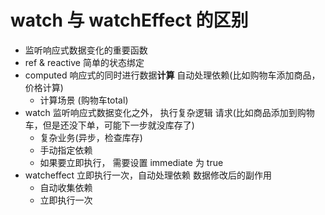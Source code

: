 # watch 与 watchEffect 的区别

- 监听响应式数据变化的重要函数
 - ref & reactive 简单的状态绑定
 - computed 响应式的同时进行数据**计算** 自动处理依赖(比如购物车添加商品，价格计算)
   - 计算场景 (购物车total)
 - watch 监听响应式数据变化之外， 执行复杂逻辑 请求(比如商品添加到购物车，但是还没下单，可能下一步就没库存了)
   - 复杂业务(异步，检查库存)
   - 手动指定依赖
   - 如果要立即执行， 需要设置 immediate 为 true
 - watcheffect 立即执行一次，自动处理依赖 数据修改后的副作用
   - 自动收集依赖
   - 立即执行一次
   